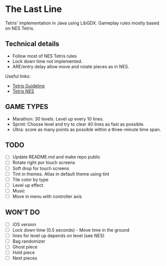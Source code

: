 # The Last Line

Tetris' implementation in Java using LibGDX. Gameplay rules mostly based on NES Tetris.

## Technical details

- Follow most of NES Tetris rules
- Lock down time not implemented.
- ARE/entry delay allow move and rotate pieces as in NES.

Useful links:

- [Tetris Guideline](https://tetris.wiki/Tetris_Guideline)
- [Tetris NES](https://tetris.fandom.com/wiki/Tetris_(NES,_Nintendo))

## GAME TYPES

- Marathon: 30 levels. Level up every 10 lines.
- Sprint: Choose level and try to clear 40 lines as fast as possible.
- Ultra: score as many points as possible within a three-minute time span.

## TODO

- [ ] Update README.md and make repo public
- [ ] Rotate right por touch screens
- [ ] Soft drop for touch screens
- [ ] Tint in themes. Atlas in default theme using tint
- [ ] Tile color by type
- [ ] Level up effect
- [ ] Music
- [ ] Move in menu with controller axis

## WON'T DO

- [ ] iOS version
- [ ] Lock down time (0.5 seconds) - Move time in the ground
- [ ] lines for level up depends on level (see NES)
- [ ] Bag randomizer
- [ ] Ghost piece
- [ ] Hold piece
- [ ] Next pieces
